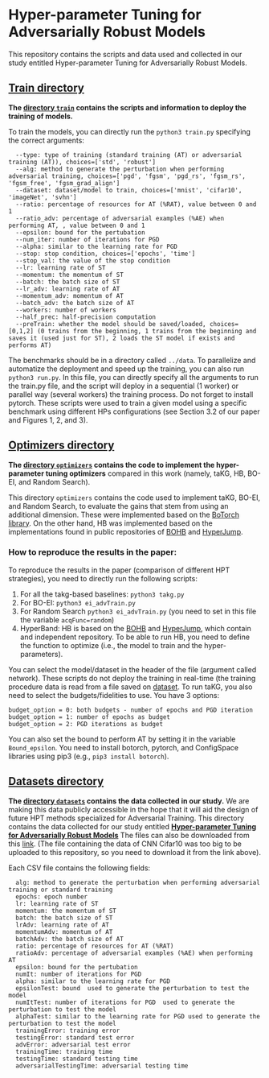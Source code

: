 # Hyper-parameter Tuning for Adversarially Robust Models


This repository contains the scripts and data used and collected in our study entitled Hyper-parameter Tuning for Adversarially Robust Models. 


##  [Train directory](https://github.com/pedrogbmendes/HPT_advTrain/tree/main/train)

**The [directory `train`](https://github.com/pedrogbmendes/HPT_advTrain/tree/main/train)  contains the scripts and information to deploy the training of models.**

To train the models, you can directly run the `python3 train.py` specifying the correct arguments:
```
  --type: type of training (standard training (AT) or adversarial training (AT)), choices=['std', 'robust']
  --alg: method to generate the perturbation when performing adversarial training, choices=['pgd', 'fgsm', 'pgd_rs', 'fgsm_rs', 'fgsm_free', 'fgsm_grad_align']
  --dataset: dataset/model to train, choices=['mnist', 'cifar10', 'imageNet', 'svhn']
  --ratio: percentage of resources for AT (%RAT), value between 0 and 1
  --ratio_adv: percentage of adversarial examples (%AE) when performing AT, , value between 0 and 1
  --epsilon: bound for the pertubation
  --num_iter: number of iterations for PGD
  --alpha: similar to the learning rate for PGD
  --stop: stop condition, choices=['epochs', 'time']
  --stop_val: the value of the stop condition
  --lr: learning rate of ST
  --momentum: the momentum of ST
  --batch: the batch size of ST
  --lr_adv: learning rate of AT
  --momentum_adv: momentum of AT
  --batch_adv: the batch size of AT
  --workers: number of workers
  --half_prec: half-precision computation
  --preTrain: whether the model should be saved/loaded, choices=[0,1,2] (0 trains from the beginning, 1 trains from the beginning and saves it (used just for ST), 2 loads the ST model if exists and performs AT)
```

The benchmarks should be in a directory called `../data`.
To parallelize and automatize the deployment and speed up the training, you can also run `python3 run.py`. In this file, you can directly specify all the arguments to run the train.py file, and the script will deploy in a sequential (1 worker) or parallel way (several workers) the training process.
Do not forget to install pytorch.
These scripts were used to train a given model using a specific benchmark using different HPs configurations (see Section 3.2 of our paper and Figures 1, 2, and 3).




## [Optimizers directory](https://github.com/pedrogbmendes/HPT_advTrain/tree/main/optimizers)  

**The [directory `optimizers`](https://github.com/pedrogbmendes/HPT_advTrain/tree/main/optimizers) contains the code to implement the hyper-parameter tuning optimizers** compared in this work (namely, taKG, HB, BO-EI, and Random Search).

This directory `optimizers` contains the code used to implement taKG, BO-EI, and Random Search, to evaluate the gains that stem from using an additional dimension. These were implemented based on the [BoTorch library](https://botorch.org/). On the other hand, HB was implemented based on the implementations found in public repositories of [BOHB](https://github.com/automl/HpBandSter) and [HyperJump](https://github.com/pedrogbmendes/HyperJump).

### How to reproduce the results in the paper:

To reproduce the results in the paper (comparison of different HPT strategies), you need to directly run the following scripts:

1) For all the takg-based baselines: `python3 takg.py`
2) For BO-EI: `python3 ei_advTrain.py`
3) For Random Search `python3 ei_advTrain.py` (you need to set in this file the variable `acqFunc=random`)
4) HyperBand: HB is based on the  [BOHB](https://github.com/automl/HpBandSter) and [HyperJump](https://github.com/pedrogbmendes/HyperJump), which contain and independent repository. To be able to run HB, you need to define the function to optimize (i.e., the model to train and the hyper-parameters).

You can select the model/dataset in the header of the file (argument called network). 
These scripts do not deploy the training in real-time (the training procedure data is read from a file saved on [dataset](https://github.com/pedrogbmendes/HPT_advTrain/tree/main/datasets).
To run taKG, you also need to select the budgets/fidelities to use. You have 3 options:
```
budget_option = 0: both budgets - number of epochs and PGD iteration
budget_option = 1: number of epochs as budget
budget_option = 2: PGD iterations as budget
```
You can also set the bound to perform AT by setting it in the variable `Bound_epsilon`.
You need to install botorch, pytorch, and ConfigSpace libraries using pip3 (e.g., `pip3 install botorch`).



## [Datasets directory](https://github.com/pedrogbmendes/HPT_advTrain/tree/main/datasets)  

**The [directory `datasets`](https://github.com/pedrogbmendes/HPT_advTrain/tree/main/datasets)  contains the data collected in our study.** We are making this data publicly accessible in the hope that it will aid the design of future HPT methods specialized for Adversarial Training. 
This directory contains the data collected for our study entitled [**Hyper-parameter Tuning for Adversarially Robust Models**](https://arxiv.org/abs/2304.02497)
The files can also be downloaded from this [link](https://drive.google.com/drive/folders/1qV_fiJA_JzEin-SscksE0tlC5Adt187X?usp=sharing). 
(The file containing the data of CNN Cifar10 was too big to be uploaded to this repository, so you need to download it from the link above).

Each CSV file contains the following fields:
```
  alg: method to generate the perturbation when performing adversarial training or standard training
  epochs: epoch number
  lr: learning rate of ST
  momentum: the momentum of ST
  batch: the batch size of ST
  lrAdv: learning rate of AT
  momentumAdv: momentum of AT
  batchAdv: the batch size of AT
  ratio: percentage of resources for AT (%RAT)
  ratioAdv: percentage of adversarial examples (%AE) when performing AT
  epsilon: bound for the pertubation
  numIt: number of iterations for PGD
  alpha: similar to the learning rate for PGD
  epsilonTest: bound  used to generate the perturbation to test the model
  numItTest: number of iterations for PGD  used to generate the perturbation to test the model
  alphaTest: similar to the learning rate for PGD used to generate the perturbation to test the model 
  trainingError: training error
  testingError: standard test error
  advError: adversarial test error
  trainingTime: training time
  testingTime: standard testing time
  adversarialTestingTime: adversarial testing time
```
